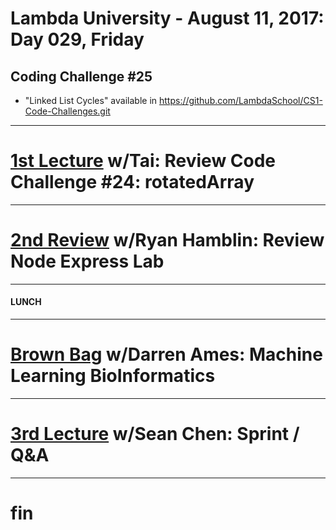 # Lambda University - August 11, 2017: Day 029, Friday
## Coding Challenge #25
- "Linked List Cycles" available in https://github.com/LambdaSchool/CS1-Code-Challenges.git
***
# [1st Lecture](VIDEO_RECORDED_NOT_POSTED) w/Tai: Review Code Challenge #24: rotatedArray
***
# [2nd Review](https://youtu.be/l4WQgb-bNoM) w/Ryan Hamblin: Review Node Express Lab
***
#### LUNCH
***
# [Brown Bag](https://youtu.be/l4WQgb-bNoM) w/Darren Ames: Machine Learning BioInformatics
***
# [3rd Lecture](NO_VIDEO_RECORDED) w/Sean Chen: Sprint / Q&A
***
# fin
